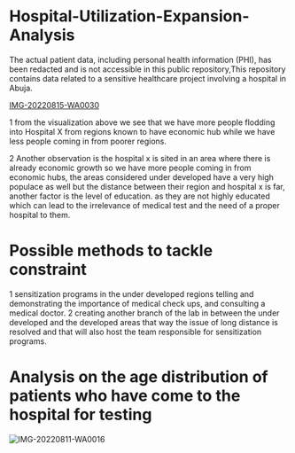 # Hospital-Utilization-Expansion-Analysis
The actual patient data, including personal health information (PHI), has been redacted and is not accessible in this public repository,This repository contains data related to a sensitive healthcare project involving a hospital in Abuja.

[IMG-20220815-WA0030](https://github.com/abayomi-hayes/Hospital-Utilization-Expansion-Analysis/assets/119630129/78767969-50dd-4303-8b02-41ddc4cece62)

1 from the visualization above we see that we have more people flodding into Hospital X from regions known to have economic hub while we have less people coming in from poorer regions.

2 Another observation is the hospital x is sited in an area where there is already economic growth so we have more people coming in from economic hubs,  the areas considered under developed have a very high populace as well but the distance between their region and hospital x is far, another factor is the level of education. as they are not highly educated which can lead to the irrelevance of medical test and the need of a proper hospital to them.

# Possible methods to tackle constraint
1 sensitization programs in the under developed regions telling and demonstrating the importance of medical check ups, and consulting a medical doctor.
2 creating another branch of the lab in between the under developed and the developed areas that way the issue of long  distance is resolved and that will also host the team responsible for sensitization programs.

 # Analysis on  the age distribution of patients who have come to the hospital for testing 
 
 ![IMG-20220811-WA0016](https://github.com/abayomi-hayes/Hospital-Utilization-Expansion-Analysis/assets/119630129/f10f9330-d96b-4207-bce0-2487cff2280a)





